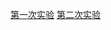 [第一次实验](https://github.com/PengFeisupper/2018118122_Android/tree/homework/Helloworld)
[第二次实验](https://github.com/PengFeisupper/2018118122_Android/blob/homework/Four%20Startup%20mode/Four%20Startup%20mode.md)
